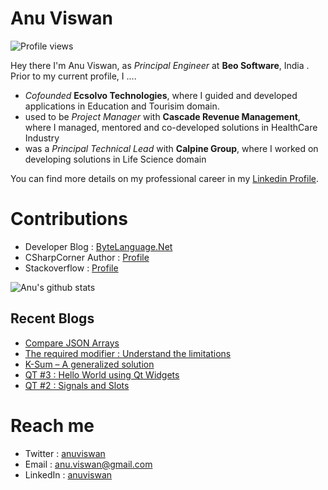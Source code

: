 # Anu Viswan
![Profile views](https://gpvc.arturio.dev/anuviswan)  

Hey there I'm Anu Viswan, as _Principal Engineer_ at **Beo Software**, India .  Prior to my current profile, I ....

* _Cofounded_ **Ecsolvo Technologies**, where I guided and developed applications in Education and Tourisim domain.
* used to be _Project Manager_ with **Cascade Revenue Management**, where I managed, mentored and co-developed solutions in HealthCare Industry
* was a _Principal Technical Lead_ with **Calpine Group**, where I worked on developing solutions in Life Science domain

You can find more details on my professional career in my [Linkedin Profile](https://www.linkedin.com/in/anuviswan/). 

# Contributions
* Developer Blog : [ByteLanguage.Net](http://www.bytelanguage.net)
* CSharpCorner Author : [Profile](https://www.c-sharpcorner.com/members/anu.viswan)
* Stackoverflow : [Profile](https://stackoverflow.com/users/7299782/anu-viswan)

![Anu's github stats](https://github-readme-stats.vercel.app/api?username=anuviswan)

## Recent Blogs
<!-- BLOGPOSTS:START -->
- [Compare JSON Arrays](https://bytelanguage.wordpress.com/2022/12/03/compare-json-arrays/)
- [The required modifier : Understand the limitations](https://bytelanguage.wordpress.com/2022/11/30/the-required-modifier-understand-the-limitations/)
- [K-Sum – A generalized solution](https://bytelanguage.wordpress.com/2022/11/27/k-sum-a-generalized-solution/)
- [QT #3 : Hello World using Qt Widgets](https://bytelanguage.wordpress.com/2022/11/08/qt-3-hello-world-using-qt-widgets/)
- [QT #2 : Signals and Slots](https://bytelanguage.wordpress.com/2022/11/01/qt-2-signals-and-slots/)
<!-- BLOGPOSTS:END -->

# Reach me
* Twitter : [anuviswan](https://twitter.com/anuviswan)
* Email : anu.viswan@gmail.com
* LinkedIn : [anuviswan](https://www.linkedin.com/in/anuviswan/)



